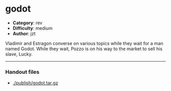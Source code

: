 godot
======================

- **Category**: rev
- **Difficulty**: medium
- **Author**: jzt

Vladimir and Estragon converse on various topics while they wait for a man named Godot. While they wait, Pozzo is on his way to the market to sell his slave, Lucky.

---

### Handout files

- [./publish/godot.tar.gz](./publish/godot.tar.gz)
